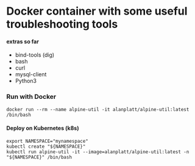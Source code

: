 # Docker container with some useful troubleshooting tools

#### extras so far
* bind-tools (dig)
* bash
* curl
* mysql-client
* Python3

### Run with Docker
```
docker run --rm --name alpine-util -it alanplatt/alpine-util:latest /bin/bash
```

#### Deploy on Kubernetes (k8s)
```
export NAMESPACE="mynamespace"
kubectl create "${NAMESPACE}"
kubectl run alpine-util -it --image=alanplatt/alpine-util:latest -n "${NAMESPACE}" /bin/bash
```
